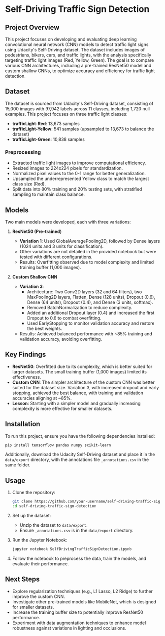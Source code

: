 # Self-Driving Traffic Sign Detection

## Project Overview

This project focuses on developing and evaluating deep learning convolutional neural network (CNN) models to detect traffic light signs using Udacity's Self-Driving dataset. The dataset includes images of pedestrians, bikers, cars, and traffic lights, with the analysis specifically targeting traffic light images (Red, Yellow, Green). The goal is to compare various CNN architectures, including a pre-trained ResNet50 model and custom shallow CNNs, to optimize accuracy and efficiency for traffic light detection.

## Dataset

The dataset is sourced from Udacity's Self-Driving dataset, consisting of 15,000 images with 97,942 labels across 11 classes, including 1,720 null examples. This project focuses on three traffic light classes:
- **trafficLight-Red**: 13,673 samples
- **trafficLight-Yellow**: 541 samples (upsampled to 13,673 to balance the dataset)
- **trafficLight-Green**: 10,838 samples

### Preprocessing
- Extracted traffic light images to improve computational efficiency.
- Resized images to 224x224 pixels for standardization.
- Normalized pixel values to the 0-1 range for better generalization.
- Upsampled the underrepresented Yellow class to match the largest class size (Red).
- Split data into 80% training and 20% testing sets, with stratified sampling to maintain class balance.

## Models

Two main models were developed, each with three variations:
1. **ResNet50 (Pre-trained)**
   - **Variation 1**: Used GlobalAveragePooling2D, followed by Dense layers (1024 units and 3 units for classification).
   - Other variations are not detailed in the provided notebook but were tested with different configurations.
   - Results: Overfitting observed due to model complexity and limited training buffer (1,000 images).

2. **Custom Shallow CNN**
   - **Variation 3**:
     - Architecture: Two Conv2D layers (32 and 64 filters), two MaxPooling2D layers, Flatten, Dense (128 units), Dropout (0.6), Dense (64 units), Dropout (0.4), and Dense (3 units, softmax).
     - Removed BatchNormalization to reduce complexity.
     - Added an additional Dropout layer (0.4) and increased the first Dropout to 0.6 to combat overfitting.
     - Used EarlyStopping to monitor validation accuracy and restore the best weights.
   - Results: Achieved balanced performance with ~85% training and validation accuracy, avoiding overfitting.

## Key Findings

- **ResNet50**: Overfitted due to its complexity, which is better suited for larger datasets. The small training buffer (1,000 images) limited its effectiveness.
- **Custom CNN**: The simpler architecture of the custom CNN was better suited for the dataset size. Variation 3, with increased dropout and early stopping, achieved the best balance, with training and validation accuracies aligning at ~85%.
- **Lesson**: Starting with a simpler model and gradually increasing complexity is more effective for smaller datasets.

## Installation

To run this project, ensure you have the following dependencies installed:

```bash
pip install tensorflow pandas numpy scikit-learn
```

Additionally, download the Udacity Self-Driving dataset and place it in the `data/export` directory, with the annotations file `_annotations.csv` in the same folder.

## Usage

1. Clone the repository:
   ```bash
   git clone https://github.com/your-username/self-driving-traffic-sign-detection.git
   cd self-driving-traffic-sign-detection
   ```

2. Set up the dataset:
   - Unzip the dataset to `data/export`.
   - Ensure `_annotations.csv` is in the `data/export` directory.

3. Run the Jupyter Notebook:
   ```bash
   jupyter notebook SelfDrivingTrafficSignDetection.ipynb
   ```

4. Follow the notebook to preprocess the data, train the models, and evaluate their performance.

## Next Steps

- Explore regularization techniques (e.g., L1 Lasso, L2 Ridge) to further improve the custom CNN.
- Investigate other pre-trained models like MobileNet, which is designed for smaller datasets.
- Increase the training buffer size to potentially improve ResNet50 performance.
- Experiment with data augmentation techniques to enhance model robustness against variations in lighting and occlusions.